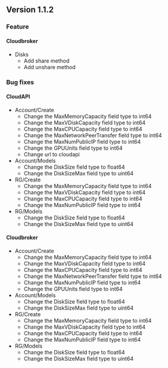 ## Version 1.1.2

### Feature

#### Cloudbroker

- Disks
  - Add share method
  - Add unshare method

### Bug fixes

#### CloudAPI

- Account/Create
  - Change the MaxMemoryCapacity field type to int64
  - Change the MaxVDiskCapacity field type to int64
  - Change the MaxCPUCapacity field type to int64
  - Change the MaxNetworkPeerTransfer field type to int64
  - Change the MaxNumPublicIP field type to int64
  - Change the GPUUnits field type to int64
  - Change url to cloudapi
- Account/Models
  - Change the DiskSize field type to float64
  - Change the DiskSizeMax field type to uint64
- RG/Create
  - Change the MaxMemoryCapacity field type to int64
  - Change the MaxVDiskCapacity field type to int64
  - Change the MaxCPUCapacity field type to int64
  - Change the MaxNumPublicIP field type to int64
- RG/Models
  - Change the DiskSize field type to float64
  - Change the DiskSizeMax field type to uint64

#### Cloudbroker

- Account/Create
  - Change the MaxMemoryCapacity field type to int64
  - Change the MaxVDiskCapacity field type to int64
  - Change the MaxCPUCapacity field type to int64
  - Change the MaxNetworkPeerTransfer field type to int64
  - Change the MaxNumPublicIP field type to int64
  - Change the GPUUnits field type to int64
- Account/Models
  - Change the DiskSize field type to float64
  - Change the DiskSizeMax field type to uint64
- RG/Create
  - Change the MaxMemoryCapacity field type to int64
  - Change the MaxVDiskCapacity field type to int64
  - Change the MaxCPUCapacity field type to int64
  - Change the MaxNumPublicIP field type to int64
- RG/Models
  - Change the DiskSize field type to float64
  - Change the DiskSizeMax field type to uint64
